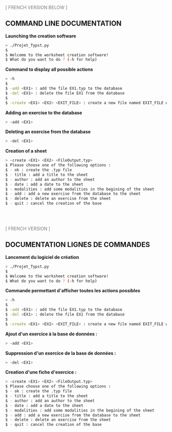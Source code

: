 <span style="color:#7B7D7D;">[ FRENCH VERSION BELOW ]

## COMMAND LINE DOCUMENTATION

**Launching the creation software**

```bash
> ./Projet_Typst.py
$
$ Welcome to the worksheet creation software!
$ What do you want to do ? (-h for help)
```

**Command to display all possible actions**

```bash
> -h
$
$ -add <EX1> : add the file EX1.typ to the database
$ -del <EX1> : delete the file EX1 from the database
$
$ -create <EX1> <EX2> <EXIT_FILE> : create a new file named EXIT_FILE with EX1 and EX2 

```

**Adding an exercise to the database**

```bash
> -add <EX1> 
```

**Deleting an exercise from the database**

```bash
> -del <EX1>
```

**Creation of a sheet**

```bash
> -create <EX1> <EX2> <FileOutput.typ>
$ Please choose one of the following options :
$ - ok : create the .typ file
$ - title : add a title to the sheet
$ - author : add an author to the sheet
$ - date : add a date to the sheet
$ - modalities : add some modalities in the begining of the sheet
$ - add : add a new exercise from the database to the sheet
$ - delete : delete an exercise from the sheet
$ - quit : cancel the creation of the base
```

<br>
<br>


<span style="color:#7B7D7D;">[ FRENCH VERSION ]

## DOCUMENTATION LIGNES DE COMMANDES

**Lancement du logiciel de création**

```bash
> ./Projet_Typst.py
$
$ Welcome to the worksheet creation software!
$ What do you want to do ? (-h for help)
```

**Commande permettant d'afficher toutes les actions possibles**

```bash
> -h
$
$ -add <EX1> : add the file EX1.typ to the database
$ -del <EX1> : delete the file EX1 from the database
$
$ -create <EX1> <EX2> <EXIT_FILE> : create a new file named EXIT_FILE with EX1 and EX2 

```

**Ajout d'un exercice à la base de données :**

```bash
> -add <EX1> 
```

**Suppression d'un exercice de la base de données :**

```bash
> -del <EX1>
```

**Creation d'une fiche d'exercice :**

```bash
> -create <EX1> <EX2> <FileOutput.typ>
$ Please choose one of the following options :
$ - ok : create the .typ file
$ - title : add a title to the sheet
$ - author : add an author to the sheet
$ - date : add a date to the sheet
$ - modalities : add some modalities in the begining of the sheet
$ - add : add a new exercise from the database to the sheet
$ - delete : delete an exercise from the sheet
$ - quit : cancel the creation of the base
```
